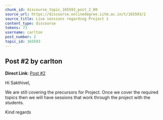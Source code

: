 ```yaml
---
chunk_id: discourse_topic_165593_post_2_00
source_url: https://discourse.onlinedegree.iitm.ac.in/t/165593/2
source_title: Live sessions regarding Project 1
content_type: discourse
tokens: 73
username: carlton
post_number: 2
topic_id: 165593
---
```


## Post #2 by carlton

**Direct Link**: [Post #2](https://discourse.onlinedegree.iitm.ac.in/t/165593/2)

Hi Sakthivel,

We are still covering the precursors for Project. Once we cover the required topics then we will have sessions that work through the project with the students.

Kind regards
